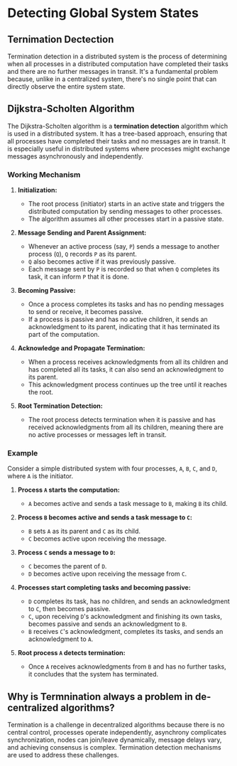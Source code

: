 # Detecting Global System States

## Ternimation Dectection

Termination detection in a distributed system is the process of determining when all processes in a distributed computation have completed their tasks and there are no further messages in transit. It's a fundamental problem because, unlike in a centralized system, there's no single point that can directly observe the entire system state.

## Dijkstra-Scholten Algorithm

The Dijkstra-Scholten algorithm is a **termination detection** algorithm which is used in a distributed system. It has a tree-based approach, ensuring that all processes have completed their tasks and no messages are in transit. It is especially useful in distributed systems where processes might exchange messages asynchronously and independently.

### Working Mechanism

1. **Initialization:**

   - The root process (initiator) starts in an active state and triggers the distributed computation by sending messages to other processes.
   - The algorithm assumes all other processes start in a passive state.

2. **Message Sending and Parent Assignment:**

   - Whenever an active process (say, `P`) sends a message to another process (`Q`), `Q` records `P` as its parent.
   - `Q` also becomes active if it was previously passive.
   - Each message sent by `P` is recorded so that when `Q` completes its task, it can inform `P` that it is done.

3. **Becoming Passive:**

   - Once a process completes its tasks and has no pending messages to send or receive, it becomes passive.
   - If a process is passive and has no active children, it sends an acknowledgment to its parent, indicating that it has terminated its part of the computation.

4. **Acknowledge and Propagate Termination:**

   - When a process receives acknowledgments from all its children and has completed all its tasks, it can also send an acknowledgment to its parent.
   - This acknowledgment process continues up the tree until it reaches the root.

5. **Root Termination Detection:**
   - The root process detects termination when it is passive and has received acknowledgments from all its children, meaning there are no active processes or messages left in transit.

### Example

Consider a simple distributed system with four processes, `A`, `B`, `C`, and `D`, where `A` is the initiator.

1. **Process `A` starts the computation:**

   - `A` becomes active and sends a task message to `B`, making `B` its child.

2. **Process `B` becomes active and sends a task message to `C`:**

   - `B` sets `A` as its parent and `C` as its child.
   - `C` becomes active upon receiving the message.

3. **Process `C` sends a message to `D`:**

   - `C` becomes the parent of `D`.
   - `D` becomes active upon receiving the message from `C`.

4. **Processes start completing tasks and becoming passive:**

   - `D` completes its task, has no children, and sends an acknowledgment to `C`, then becomes passive.
   - `C`, upon receiving `D`'s acknowledgment and finishing its own tasks, becomes passive and sends an acknowledgment to `B`.
   - `B` receives `C`'s acknowledgment, completes its tasks, and sends an acknowledgment to `A`.

5. **Root process `A` detects termination:**
   - Once `A` receives acknowledgments from `B` and has no further tasks, it concludes that the system has terminated.

## Why is Termnination always a problem in de-centralized algorithms?

Termination is a challenge in decentralized algorithms because there is no central
control, processes operate independently, asynchrony complicates synchronization,
nodes can join/leave dynamically, message delays vary, and achieving consensus is
complex. Termination detection mechanisms are used to address these challenges.
